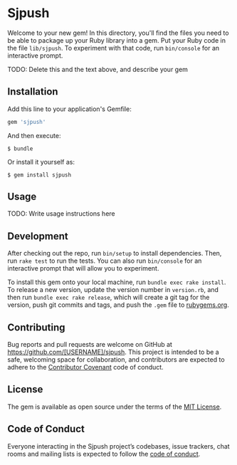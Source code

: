 # Sjpush

Welcome to your new gem! In this directory, you'll find the files you need to be able to package up your Ruby library into a gem. Put your Ruby code in the file `lib/sjpush`. To experiment with that code, run `bin/console` for an interactive prompt.

TODO: Delete this and the text above, and describe your gem

## Installation

Add this line to your application's Gemfile:

```ruby
gem 'sjpush'
```

And then execute:

    $ bundle

Or install it yourself as:

    $ gem install sjpush

## Usage

TODO: Write usage instructions here

## Development

After checking out the repo, run `bin/setup` to install dependencies. Then, run `rake test` to run the tests. You can also run `bin/console` for an interactive prompt that will allow you to experiment.

To install this gem onto your local machine, run `bundle exec rake install`. To release a new version, update the version number in `version.rb`, and then run `bundle exec rake release`, which will create a git tag for the version, push git commits and tags, and push the `.gem` file to [rubygems.org](https://rubygems.org).

## Contributing

Bug reports and pull requests are welcome on GitHub at https://github.com/[USERNAME]/sjpush. This project is intended to be a safe, welcoming space for collaboration, and contributors are expected to adhere to the [Contributor Covenant](http://contributor-covenant.org) code of conduct.

## License

The gem is available as open source under the terms of the [MIT License](https://opensource.org/licenses/MIT).

## Code of Conduct

Everyone interacting in the Sjpush project’s codebases, issue trackers, chat rooms and mailing lists is expected to follow the [code of conduct](https://github.com/[USERNAME]/sjpush/blob/master/CODE_OF_CONDUCT.md).

